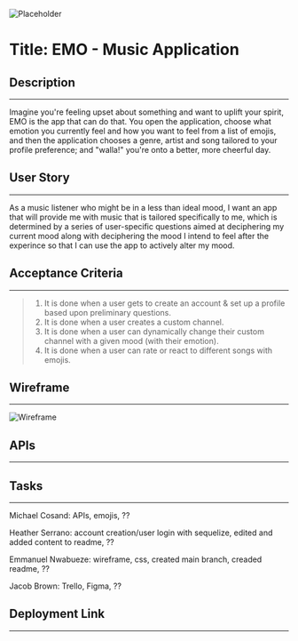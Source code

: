 ![Placeholder](./Placeholder.jpg) <br/>

# Title: EMO -  Music Application

## Description
---

Imagine you're feeling upset about something and want to uplift your spirit, EMO is the app that can do that. You open the application, choose what emotion you currently feel and how you want to feel from a list of emojis, and then the application chooses a genre, artist and song tailored to your profile preference; and "walla!" you're onto a better, more cheerful day.

## User Story
---

As a music listener who might be in a less than ideal mood, I want an app that will provide me with music that is tailored specifically to me, which is determined by a series of user-specific questions aimed at deciphering my current mood along with deciphering the mood I intend to feel after the experince so that I can use the app to actively alter my mood.

## Acceptance Criteria 
---

>1. It is done when a user gets to create an account & set up a profile based upon preliminary questions.
>2. It is done when a user creates a custom channel. 
>3. It is done when a user can dynamically change their custom channel with a given mood (with their emotion). 
>4. It is done when a user can rate or react to different songs with emojis. 

## Wireframe
---

![Wireframe](Wireframe.jpg)

## APIs
---



## Tasks
---

Michael Cosand: APIs, emojis, ??

Heather Serrano: account creation/user login with sequelize, edited and added content to readme, ??

Emmanuel Nwabueze: wireframe, css, created main branch, creaded readme, ??

Jacob Brown: Trello, Figma, ??

<!-- ??? TO BE ADDED - Who is doing and/or did these: HTML, Javascript, Authentication ??? -->


## Deployment Link
---


